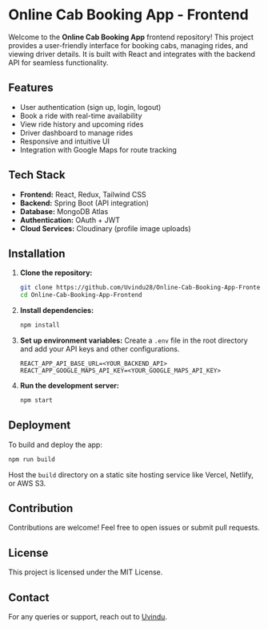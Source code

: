 # Online Cab Booking App - Frontend

Welcome to the **Online Cab Booking App** frontend repository! This project provides a user-friendly interface for booking cabs, managing rides, and viewing driver details. It is built with React and integrates with the backend API for seamless functionality.

## Features
- User authentication (sign up, login, logout)
- Book a ride with real-time availability
- View ride history and upcoming rides
- Driver dashboard to manage rides
- Responsive and intuitive UI
- Integration with Google Maps for route tracking

## Tech Stack
- **Frontend:** React, Redux, Tailwind CSS
- **Backend:** Spring Boot (API integration)
- **Database:** MongoDB Atlas
- **Authentication:** OAuth + JWT
- **Cloud Services:** Cloudinary (profile image uploads)

## Installation
1. **Clone the repository:**
   ```sh
   git clone https://github.com/Uvindu28/Online-Cab-Booking-App-Frontend.git
   cd Online-Cab-Booking-App-Frontend
   ```
2. **Install dependencies:**
   ```sh
   npm install
   ```
3. **Set up environment variables:**
   Create a `.env` file in the root directory and add your API keys and other configurations.
   ```env
   REACT_APP_API_BASE_URL=<YOUR_BACKEND_API>
   REACT_APP_GOOGLE_MAPS_API_KEY=<YOUR_GOOGLE_MAPS_API_KEY>
   ```
4. **Run the development server:**
   ```sh
   npm start
   ```

## Deployment
To build and deploy the app:
```sh
npm run build
```
Host the `build` directory on a static site hosting service like Vercel, Netlify, or AWS S3.

## Contribution
Contributions are welcome! Feel free to open issues or submit pull requests.

## License
This project is licensed under the MIT License.

## Contact
For any queries or support, reach out to [Uvindu](https://github.com/Uvindu28).

